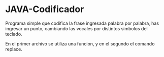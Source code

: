 # JAVA-Codificador

Programa simple que codifica la frase ingresada palabra por palabra, has ingresar un punto, cambiando las vocales por distintos simbolos del teclado.

En el primer archivo se utiliza una funcion, y en el segundo el comando replace.
